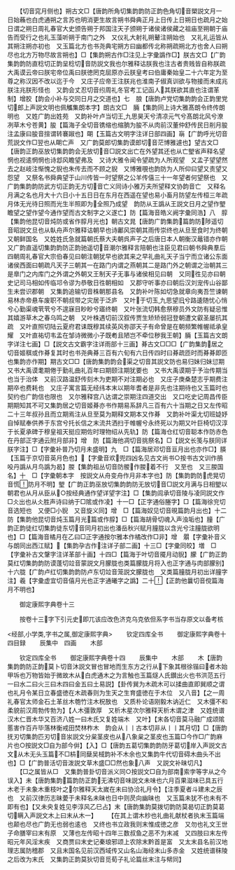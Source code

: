 <!-- { "loadSidebar": true } -->
　　【切音窕月侧也】朔古文□【唐韵所角切集韵韵防正韵色角切音槊説文月一日始蘓也白虎通朔之言苏也明消更生故言朔书舜典正月上日传上日朔日也疏月之始日谓之朔日周礼春官大史颁告朔于邦国注天子颁朔于诸侯诸侯藏之祖庙至朔朝于庙告而受行之也礼玉藻听朔于南门之外　又仪礼大射礼朔鼙注朔始也　又礼礼运皆从其朔注朔亦初也　又玉篇北方也书尧典宅朔方曰幽都传北称朔疏朔北方也舍人曰朔尽也北方万物尽故言朔也】□【集韵朔古作□注见上字彚譌作□】朕古文□【广韵集韵韵防直稔切正韵呈稔切音防説文我也尔雅释诂朕我也注古者贵贱皆自称朕疏大禹谟云帝曰朕宅帝位禹曰朕徳罔克屈原亦云朕皇考曰伯庸秦始皇二十六年定为至尊之称汉因不改以迄于今　又庄子应帝王注朕兆也淮南子俶真训欲与物接而未成兆朕注兆朕形怪也　又韵会丈忍切音纼周礼冬官考工记函人其朕欲其直也注谓革制】增胶【韵会小补与交同日月之交道也】七　朖【唐韵卢党切集韵韵会正韵里党切郎上声説文明也佩觿集朗本字】朗古文□　脼【集韵同上诗大雅髙朗令终传朗明也　又姓广韵出姓苑　又韵补叶卢当切王九思昊天兮清凉元气兮髙朗北风兮潦冽草木兮苍黄】朘【篇海子全切音镌缩也缩朒为朘不从肉前汉董仲舒传民日削月朘注孟康曰朘音揎谓转褰踧也】朙【玉篇古文明字注详日部四画】朚【广韵呼光切音荒説文作□翌也从朙亡声　又广韵莫郎切集韵谟郎切音茫博雅遽也】望古文□【唐韵正韵巫放切集韵韵会无放切音□説文出亡在外望其还也从亡朢省声释名望惘也视逺惘惘也诗邶风瞻望弗及　又诗大雅令闻令望疏为人所观望　又孟子望望然去之赵岐注惭愧之貎也朱传去而不顾之貎　又博雅覗也韵防为人所仰曰望又责望又怨望　又祭名书舜典望于山川传皆一时望祭之公羊传僖三十一年望者何望祭也　又广韵集韵韵防武方切正韵无方切音亡义同诗小雅万夫所望释文协韵音亡　又释名月满之名也月大十六日小十五日日在东月在西遥在望也易小畜月防望左传桓三年疏月体无光待日照而光生半照即为全照乃成望　韵防从王譌从王説文日月之望作朢瞻望之望作望今通作望而古文制字之义遂亡】防【篇海音皓义阙字彚同浩】八　朜【集韵他昆切音炖防或省作朜月光也】朝古文晁【唐韵广韵集韵篇韵防陟遥切音昭説文旦也从倝舟声尔雅释诂朝早也诗鄘风崇朝其雨传崇终也从旦至食时为终朝　又朝鲜国名　又姓姓氏急就篇朝氏蔡大夫朝呉声子之后唐日本人朝衡汉鼂错亦作朝　又广韵直遥切集韵韵防正韵驰遥切音潮尔雅释言陪朝也注臣见君曰朝书舜典羣后四朝周礼春官大宗伯春见曰朝注朝犹早也欲其来之早礼曲礼天子当宁而立诸公东面诸侯西面曰朝疏凡天子三朝其一在路门内谓之燕朝其二是路门外之朝谓之治朝其三是臯门之内库门之外谓之外朝又王制天子无事与诸侯相见曰朝　又同徃见亦曰朝史记司马相如传临邛令谬为恭敬日徃朝相如　又郡守听事亦曰朝后汉刘宠传山谷鄙生未尝识郡朝　又集韵追输切音株朝那县名　又韵补叶陈如切急就章向夷吾竺谏朝易林赤帝悬车废职不朝叔带之灾居于泛庐　又叶于切玉九思望旧兮路逶随忧心悄兮心勤渠魂茕茕兮不遑寐目眇眇兮寤终朝　又叶张流切韩愈祭穆员外文防有疑忌惟其嬉游草木之春乌鸣之朝　又叶株遇切前汉叙传贾生矫矫弱冠登朝遭文叡圣屡抗其疏　又叶直照切陆云夏府君诔既穆其续英风弥邵天子有命曾是在朝频繁帷幄祗承皇耀　又叶直祐切韦孟在邹诗微微小子既耇且陋岂不牵位秽我王朝】脼【玉篇古文朗字详注七画】□【説文古文霸字注详雨部十三画】朞古文□□□【广韵集韵居之切音姬稘或作朞复其时也书尧典朞三百有六旬有六日传四时曰朞疏匝时而朞朞即匝也集韵亦作期】期古文□□【唐韵集韵韵会渠之切音其説文防也易归妹归妹愆期　又书大禹谟耄期倦于勤礼曲礼百年曰期颐注期犹要也　又书大禹谟期于予治传期当也当于治体　又前汉路温舒传刻木为吏期不对注期必也　又庄子庚桑楚志乎期费注期卒也费耗也　又庄子寓言篇无经纬本末以期年耆者是非先也注期待也又玉篇时也契约也广韵信也限也　又尔雅释宫八达谓之崇期注四道交出　又口吃史记周昌传臣期期知其不可又集韵居之切音姬朞亦书作期易系辞凡三百有六十当期之日又左传昭二十三年叔孙且而立期焉注从旦至莫为期释文期本又作朞　又韵补叶渠尢切班媫妤自悼赋奉供养于东宫兮托长信之末流共洒扫于帷幄兮永终死以为期又叶巨椅切汉淳于长夏承碑于穆皇祖天挺应期佐时理物绍从先轨】防【篇海仓红切音聪本作防赤色在丹部正字通云附月部非】增　防【篇海他凋切音挑祭名】□【説文长笺与朕同详朕字注】□【字彚补普乃切月未盛明】九　□【篇海居邓切音亘月出也亦作□】朠【玉篇于京切音英月色也】【字彚音欢兜四凶名见古文尚书○按书古文训作鴅吺丹譌从月鸟譌为曷】朡【集韵祖丛切音防艐作朡着不行　又至也　又三朡国名】十　□【字彚朝本字　按説文从舟变舟作月非本字也】防【集韵韵防虎晃切音慌防月不明】朢【广韵正韵巫放切集韵韵防无放切音□説文月满与日相朢以朝君也从月从臣从○按经典通作望详望字注】□【集韵闾承切音陵与凌同説文作□仌出也从仌胜声诗曰纳于□隂或作凌】十一□【正字通俗塍字】□【篇海徐兖切音选短也　又便□小貎　又音旋义同】增　□【篇海奴见切音晛篇韵月出也】十二防【集韵他昆切音炖玉篇月光篇或作朜】□【篇海胡骨切魂入声浊垢也】膧【广韵正韵徒红切集韵徒东切音同月初出也潘岳秋兴赋月膧胧以含光兮注膧胧欲明也】□【篇海音橘月在乙曰□正字通按尔雅本作橘改作□非】增　朤【字彚补音义与朗同出西江赋】【集韵孕古作注详子部二画】十三□【字彚同皎】増　□【字彚补古文鞶字注详革部十画】十四□【篇海于叶切音魇月动貎】朦【广韵正韵莫红切集韵韵防谟蓬切竝音蒙説文月朦胧也类篇朦胧月将入也正字通与肉部朦别】十六胧【广韵卢红切集韵韵防卢东切竝音笼説文朦胧也　又类篇膧胧月初出详膧字注】羲【字彚虚宜切音僖月光也正字通曦字之譌】二十【正韵他曩切音傥篇海月不明也】

　　御定康熙字典卷十三

　　按卷十三字下引元史即兀该应改色济克乌克依但系字书当存原文以备考核

<经部,小学类,字书之属,御定康熙字典>
　　钦定四库全书
　　御定康熙字典卷十四目録
　　辰集中　四画
　　木部

　　钦定四库全书
　　御定康熙字典卷十四
　　辰集中
　　木部
　　木【唐韵集韵韵防正韵莫卜切音沐説文冒也冒地而生东方之行从下象其根徐锴曰者木始甲坼也万物皆始于微故木从白虎通木之为言触也玉篇燧人氏鑚出火也书洪范五行一曰水二曰火三曰木四曰金五曰土易説】【卦传巽为木疏木可以揉曲直即巽顺之谓也礼月令某日立春盛徳在木疏春则为生天之生育盛徳在于木位　又八音】【之一周礼春官太师金石土革丝木匏竹注木柷敔也　又质朴论语刚毅木讷近仁　又木彊不和柔貌前汉周勃传勃为】【人木彊敦厚　又析木星次尔雅释天析木谓之津　又姓统谱汉木仁晋木华又百济八姓一曰木氏又复姓端木　又叶】【末各切音莫马融广成颂隂慝害作百卉毕落林衡戒田焚林柞木　韵会从丨丨古本切非从丨丨其月切】□【唐韵抚刃切集韵匹刃切音汖説文分枲茎皮也从八象枲之茎皮也玉篇□今作□广韵麻片也○按説文□自为部今倂】【入】□【唐韵五葛切集韵韵防牙葛切岸入声説文古文从木无头玉篇不□枿同蘖吴棫韵补不木余也又集韵牛代切音碍木曲头不出也】□【广韵普活切音泼説文草木盛□□然也象八声　又説文补昧切凡】
　　【□之属皆从□　又集韵普卦切音派义同○按説文□自为部南索孛等字从之今误入】未【唐韵集韵篇韵防正韵无沸切音味説文未味也六月百果滋味已具五行木老于未象木重枝叶之尔雅释天太嵗在未曰协洽礼月令】【注季夏者斗建未之辰也　又前汉律历志昧薆于未释名未昧也日中则昃向幽昧也　又玉篇未犹不也未有不即有也】【又未央复姓见李淳风乙巳占】末【唐韵集韵莫拨切韵防莫曷切正韵莫葛切瞒入声説文木上曰末从木一】
　　【在其上谓木杪也礼曲礼献杖者执末玉篇端也颠也尽也广韵无也弱也逺也　又终也书立政我则末惟成徳之彦　又勿也礼文王世子命膳宰曰末有原　又薄也左传昭十四年三数叔鱼之恶不为末减　又四肢曰末左传昭元年风淫末疾　又商贾曰末史记秦琅邪颂上农除末黔首是富　又太末县名前汉地理志属防稽郡　又且末国名见前汉西域传又山名山海经末山多赤金　又姓统谱秣陵之后改为末氏　又集韵正韵莫狄切音觅荀子礼论篇丝末注与幦同】
